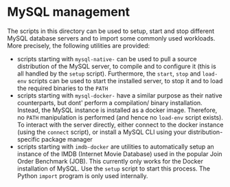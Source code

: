 # MySQL management

The scripts in this directory can be used to setup, start and stop different MySQL database servers and to import some
commonly used workloads. More precisely, the following utilities are provided:

- scripts starting with `mysql-native-` can be used to pull a source distribution of the MySQL server, to compile and to
configure it (this is all handled by the `setup` script). Furthermore, the `start`, `stop` and `load-env` scripts can be
used to start the installed server, to stop it and to load the required binaries to the `PATH`
- scripts starting with `mysql-docker-` have a similar purpose as their native counterparts, but dont' perform a compilation/
binary installation. Instead, the MySQL instance is installed as a docker image. Therefore, no `PATH` manipulation is performed
(and hence no `load-env` script exists). To interact with the server directly, either connect to the docker instance (using the
`connect` script), or install a MySQL CLI using your distribution-specific package manager
- scripts starting with `imdb-docker` are utilities to automatically setup an instance of the IMDB (Internet Movie Database)
used in the popular Join Order Benchmark (JOB). This currently only works for the Docker installation of MySQL. Use the `setup`
script to start this process. The Python `import` program is only used internally.

